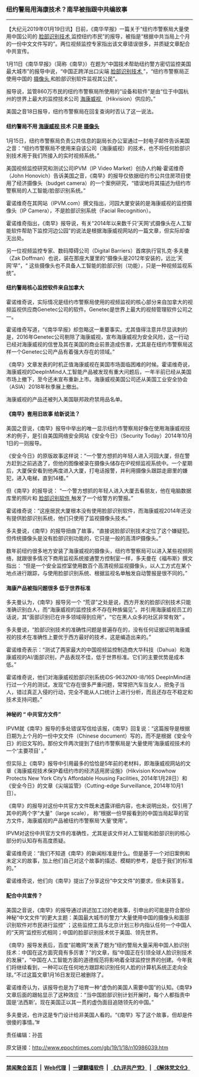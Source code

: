 ### 纽约警局用海康技术？南早被指跟中共编故事
------------------------

<p>
 【大纪元2019年01月19日讯】日前，《南华早报》一篇关于“纽约市警察局大量使用中国公司的
 <a href="http://www.epochtimes.com/gb/tag/%E8%84%B8%E9%83%A8%E8%AF%86%E5%88%AB%E6%8A%80%E6%9C%AF.html">
  脸部识别技术
 </a>
 监控纽约市民”的报导，被指是“根据中共当局上个月的一份中文文件写的”。两位视频监控专家指出该文章错误很多，并质疑文章配合中共宣传。
</p>
<p>
 1月11日《南华早报》（简称《南早》）在题为“中国技术帮助纽约警方密切监控美国最大城市”的报导中说，“中国正跨洋出口尖端
 <a href="http://www.epochtimes.com/gb/tag/%E8%84%B8%E9%83%A8%E8%AF%86%E5%88%AB%E6%8A%80%E6%9C%AF.html">
  脸部识别技术
 </a>
 ”，“纽约市警察局正使用中国的
 <a href="http://www.epochtimes.com/gb/tag/%E6%91%84%E5%83%8F%E5%A4%B4.html">
  摄像头
 </a>
 和脸部识别软件监视其公民”。
</p>
<p>
 报导说，监管860万市民的纽约市警察局所使用的“设备和软件”是由“位于中国杭州的世界上最大的监控技术公司
 <a href="http://www.epochtimes.com/gb/tag/%E6%B5%B7%E5%BA%B7%E5%A8%81%E8%A7%86.html">
  海康威视
 </a>
 （Hikvision）供应的。”
</p>
<p>
 美国之音18日报导，纽约市警察局在回复查询时否认了这一说法。
</p>
<h4>
 <strong>
  纽约警局不用
  <a href="http://www.epochtimes.com/gb/tag/%E6%B5%B7%E5%BA%B7%E5%A8%81%E8%A7%86.html">
   海康威视
  </a>
  技术 只是
  <a href="http://www.epochtimes.com/gb/tag/%E6%91%84%E5%83%8F%E5%A4%B4.html">
   摄像头
  </a>
 </strong>
</h4>
<p>
 1月15日，纽约市警察局负责公共信息的副局长办公室通过一封电子邮件告诉美国之音：“纽约市警察局不使用来自该公司（海康威视）的技术，也不将任何脸部识别技术用于我们所接入的实时视频系统。”
</p>
<p>
 美国视频监控研究和测试公司IPVM（IP Video Market）创办人约翰·霍诺维奇（John Honovich）告诉美国之音，《南早》的报导仅依据纽约市公共住房项目使用了经济摄像头（budget camera）的一个案例研究，“错误地将其描述为纽约市警察局的人工智能/脸部识别系统。”
</p>
<p>
 霍诺维奇在其网站（IPVM.com）撰文指出，河园大厦安装的是海康威视的监控摄像头（IP Camera），不是脸部识别系统（Facial Recognition）。
</p>
<p>
 霍诺维奇指出，《南早》报导说，有关“2014年以来数千只‘天网’式摄像头在人工智能软件帮助下监控河边公园”的说法是根据海康威视网站的一篇文章，但实际却查无出处。
</p>
<p>
 另一位视频监控专家、数码障碍公司（Digital Barriers）首席执行官扎克·多夫曼（Zak Doffman）也说，装在那座大厦里的“摄像头是2012年安装的，远比‘天网’早”，“ 这些摄像头也不具备人工智能的脸部识别（功能），只是一种视频监视系统”。
</p>
<h4>
 <strong>
  纽约警局核心监控软件来自加拿大
 </strong>
</h4>
<p>
 霍诺维奇说，实际情况是纽约市警察局使用的视频监视的核心部分来自加拿大的视频监视供应商Genetec公司的软件。Genetec是世界上最大的视频管理软件公司之一。
</p>
<p>
 霍诺维奇写道，“《南华早报》却忽略这一重要事实。尤其值得注意并尽显讽刺的是，2016年Genetec公司剔除了海康威视，宣布海康威视为安全风险，这一行动已经对海康威视的信誉及其在美国的商业前景造成伤害，尤其是在纽约市警察局这样一个Genetec公司产品有着强大存在的领域。”
</p>
<p>
 《南早》文章发表的时机正值海康威视在美国市场面临困难的时候。霍诺维奇说，海康威视的DeepInMind人工智能产品被发现有重大问题后，一年半前已经从美国市场上撤下，至今还未宣布重新上市。海康威视美国公司还从美国工业安全协会（ASIA）2018年秋季展上撤出。
</p>
<p>
 海康威视的产品还被列入美国联邦政府禁用品名单。
</p>
<h4>
 <strong>
  《南早》套用旧故事 给新说法？
 </strong>
</h4>
<p>
 美国之音说，《南早》报导中举出的唯一显示纽约市警察局好像在使用海康威视技术的例子，是引自美国网络安全网站《安全今日》（Security Today）2014年10月1日的一则报导。
</p>
<p>
 《安全今日》的原版故事这样说：“一个警方想抓的年轻人进入河园大厦，但在警方赶到之前逃逸了，但他的图像被录在摄像头储存在IP视频监视系统中。一个星期后，大厦保安看到他再度进入大厦，打电话报警，并利用摄像头跟踪走廊里的嫌犯，进入电梯，直到14楼。”
</p>
<p>
 但《南早》的报导说： “一个警方想抓的年轻人进入大厦去看朋友，他在电脑数据库里的照片和
 <u>
  脸部识别软件
 </u>
 触发了一个给警方的警报。”
</p>
<p>
 霍诺维奇说：“这座居民大厦根本没有使用脸部识别软件，而海康威视2014年还没有提供脸部识别系统，他们只使用了监视摄像头技术。”
</p>
<p>
 多夫曼说，《南早》的报导扭曲了故事，“直接说脸部识别技术定位了这个嫌疑犯。但传统摄像头是没有脸部识别功能的，它只是一般的高清IP摄像头。”
</p>
<p>
 数年前纽约很多地方安装了海康威视的摄像头，纽约市警察局可以进入某些视频网络，就跟很多情况下商用监视系统接通警方控制室一样，多夫曼在《福布斯》撰文指出： “但是一个安全监控室使用数百个高清视频监视摄像头，以人工方式在某个地点进行跟踪，与使用脸部识别系统、根据监视名单触发自动警报是很不同的。”
</p>
<h4>
 <strong>
  海康产品被指问题很多 低于世界标准
  <br/>
 </strong>
</h4>
<p>
 多夫曼认为，《南早》报导另一个 “荒谬”之处是说，西方开发的脸部识别技术只能准确识别白人，而“海康威视的监控技术不存在种族偏见”。并引用海康威视员工的话说，其“面部识别已在许多领域得到应用”，“它在黑人众多的社区非常有效” 。
</p>
<p>
 多夫曼说，“脸部识别技术的准确性问题是普遍存在的，没有任何证据证明海康威视的技术在准确性上要优于西方最好的技术，这是编造出来的。”
</p>
<p>
 霍诺维奇表示：“测试了两家最大的中国视频监控制造商大华科技（Dahua）和海康威视的AI/面部识别，产品表现不佳，低于世界标准。它们的主要优势是成本低。”
</p>
<p>
 霍诺维奇说，他们对海康威视脸部识别系统iDS-9632NXI-I8/16S DeepInMind进行过一个月的测试，发现“它存在很多严重问题，常常把汽车当女人，把兔子当人，错过真正入侵的行动，完全不能从人口统计上进行分析，而且还存在不稳定和技术支持问题。”
</p>
<h4>
 <strong>
  神秘的 “
 </strong>
 <strong>
  中共官方文件”
 </strong>
</h4>
<p>
 IPVM就《南早》报导的多处错误写信给该报，《南早》回复说：“这篇报导是根据日期为上个月的一份中文文件（Chinese document）写的，而不是根据《安全今日》的旧文写的。那份文件两次提到了纽约市警察局是‘大量使用’海康威视技术的一个‘主要项目’ 。”
</p>
<p>
 但实际上《南早》报导中引用最多的恰恰是5年前的老材料，即海康威视网站的文章《海康威视技术保护着纽约市的经济适用房设施》（Hikvision Knowhow Protects New York City’s Affordable Housing Facilities, 2014年1月28日）和《安全今日》的文章《尖端监管》（Cutting-edge Surveillance, 2014年10月1日）。
</p>
<p>
 《南早》的报导对这份中共官方文件既未透露详细内容，也未说明出处，仅引用了其中的两个字“大量”（large scale）， 称“根据一份早报看到的中国当局起草的官方文件，海康威视的产品被纽约市警察局‘大量’使用”。
</p>
<p>
 IPVM对这份中共官方文件的准确性，尤其是该文件对人工智能和脸部识别的核心部分的认知存有高度质疑。
</p>
<p>
 霍诺维奇说：“我们不知道《南早》的新闻标准是什么。但是基于一个对旧案例和未定义的故事，加上他们自己对这个故事的描述、模糊的参考，是低于我们的标准的。”
</p>
<p>
 霍诺维奇说，他们向《南早》提出了分享这份“中文文件”的要求，但未获答复。
</p>
<h4>
 配合中共宣传？
</h4>
<p>
 美国之音说，《南早》的报导通过讲述加工过的老故事，引申出的可能是符合那份神秘“中文文件”的更大主题：美国最大城市的警力“大量使用中国的摄像头和面部识别软件对市民进行监控” ；这些监控工具与北京计划三秒内指认任何一个中国人的“天网”监控形式相同；中国的脸部识别技术优于美国、领先世界。
</p>
<p>
 《南早》报导发表后，百度“前瞻网”发表了题为“纽约警局大量采用中国人脸识别技术：中国在这方面究竟有多厉害？”的文章，指“中国正在引领全球人脸识别技术的发展”，“中国在人工智能方面的道德规范将影响着全球监控世界的创建。今年我们将继续看到，一种可以在任何地方跟踪和识别任何人脸的计算机系统正走向全球。”不过这篇文章1月16日发现已被删除了。
</p>
<p>
 霍诺维奇认为，该报导也是为了培育一种“虚伪的美国人需要中国”的认知。《南早》文章后面的跟帖显示了这种效应：“当中国脸部识别计划开展时，每个人都指责中国是‘法西斯’。现在美国正以其一贯的虚伪面目追随领先的中国。”
</p>
<p>
 多夫曼说，也许这是专门设计给非美国人看的。“《南早》写了这个故事，但却是件很傻的事情。”#
</p>
<p>
 责任编辑：孙芸
</p>

原文链接：http://www.epochtimes.com/gb/19/1/18/n10986039.htm


------------------------
#### [禁闻聚合首页](https://github.com/gfw-breaker/banned-news/blob/master/README.md) &nbsp;|&nbsp; [Web代理](https://github.com/gfw-breaker/open-proxy/blob/master/README.md) &nbsp;|&nbsp; [一键翻墙软件](https://github.com/gfw-breaker/nogfw/blob/master/README.md) &nbsp;|&nbsp; [《九评共产党》](https://github.com/gfw-breaker/9ping.md/blob/master/README.md#九评之一评共产党是什么) &nbsp;|&nbsp; [《解体党文化》](https://github.com/gfw-breaker/jtdwh.md/blob/master/README.md#绪论)